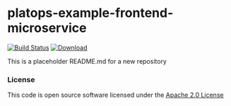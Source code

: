 # platops-example-frontend-microservice

[![Build Status](https://travis-ci.org/hmrc/platops-example-frontend-microservice.svg)](https://travis-ci.org/hmrc/platops-example-frontend-microservice) [ ![Download](https://api.bintray.com/packages/hmrc/releases/platops-example-frontend-microservice/images/download.svg) ](https://bintray.com/hmrc/releases/platops-example-frontend-microservice/_latestVersion)

This is a placeholder README.md for a new repository

### License

This code is open source software licensed under the [Apache 2.0 License]("http://www.apache.org/licenses/LICENSE-2.0.html")
